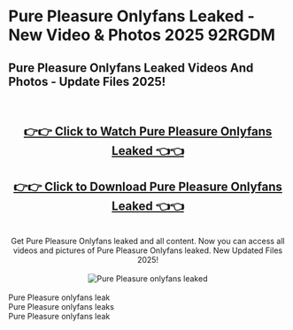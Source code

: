 # Pure Pleasure Onlyfans Leaked - New Video & Photos 2025 92RGDM

<h2>Pure Pleasure Onlyfans Leaked Videos And Photos - Update Files 2025!</h2>
<br>
<div align="center">
<h2><a href="https://ulove.online/aps_243" rel="nofollow">👉👉 Click to Watch Pure Pleasure Onlyfans Leaked 👈👈</a></h2>
<h2><a href="https://ulove.online/aps_243" rel="nofollow">👉👉 Click to Download Pure Pleasure Onlyfans Leaked 👈👈</a></h2>
<br>
Get Pure Pleasure Onlyfans leaked and all content. Now you can access all videos and pictures of Pure Pleasure Onlyfans leaked. New Updated Files 2025!
<br>
<br>
<a href="https://ulove.online/aps_243" rel="nofollow" data-target="animated-image.originalLink"><img src="https://i.imgur.com/dJHk4Zq.gif)" alt="Pure Pleasure onlyfans leaked" style="max-width: 100%; display: inline-block;" data-target="animated-image.originalImage"></a>
</div>
<br>
Pure Pleasure onlyfans leak<br>
Pure Pleasure onlyfans leaks<br>
Pure Pleasure onlyfans leak